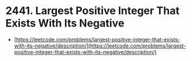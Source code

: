 # 2441. Largest Positive Integer That Exists With Its Negative

- [https://leetcode.com/problems/largest-positive-integer-that-exists-with-its-negative/description/](https://leetcode.com/problems/largest-positive-integer-that-exists-with-its-negative/description/)
